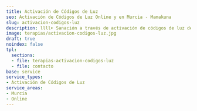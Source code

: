 ```yaml
---
title: Activación de Códigos de Luz
seo: Activación de Códigos de Luz Online y en Murcia - Mamakuna
slug: activacion-codigos-luz
description: llll➤ Sanación a través de activación de códigos de luz de espacios y cuerpos ✅ por Afree.
image: terapias/activacion-codigos-luz.jpg
draft: true
noindex: false
tpl:
  sections:
  - file: terapias-activacion-codigos-luz
  - file: contacto
base: service
service_types:
- Activación de Códigos de Luz
service_areas:
- Murcia
- Online
---
```


